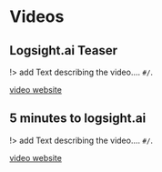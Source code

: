 Videos
======

Logsight.ai Teaser 
------------------

!> add Text describing the video.... `#/`.

[video website](https://www.youtube.com/embed/IOFzTcprv_k ':include :type=iframe width=540px height=350px')



5 minutes to logsight.ai 
------------------------

!> add Text describing the video.... `#/`.

[video website](https://www.youtube.com/embed/z1Gg_y_6-C0 ':include :type=iframe width=540px height=350px')

